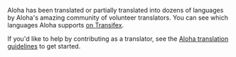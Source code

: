 Aloha has been translated or partially translated into dozens of
languages by Aloha's amazing community of volunteer translators.
You can see which languages Aloha supports [on Transifex][transifex-aloha].

If you'd like to help by contributing as a translator, see the
[Aloha translation guidelines][translating-aloha] to get started.

[transifex-aloha]: https://www.transifex.com/aloha/aloha/
[translating-aloha]: https://aloha.readthedocs.io/en/latest/translating/translating.html
